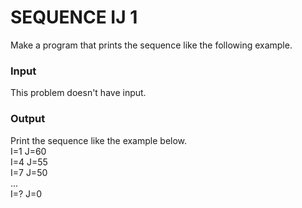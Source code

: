 # SEQUENCE IJ 1
Make a program that prints the sequence like the following example.
### Input
This problem doesn't have input.
### Output
Print the sequence like the example below.  
    I=1 J=60  
    I=4 J=55  
    I=7 J=50  
    ...  
    I=? J=0  